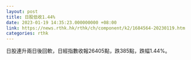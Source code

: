 ```yaml
---
layout: post
title: 日股低收1.44%
date: 2023-01-19 14:35:23.000000000 +08:00
link: https://news.rthk.hk/rthk/ch/component/k2/1684564-20230119.htm
categories: rthk
---
```


日股連升兩日後回軟，日經指數收報26405點，跌385點，跌幅1.44%。
